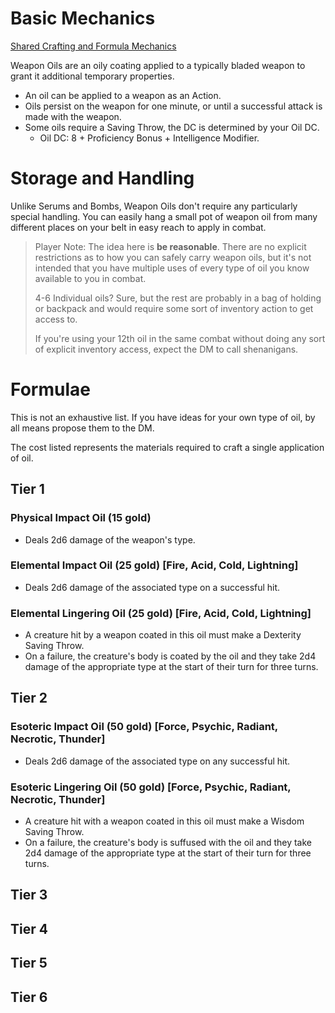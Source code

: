 ﻿# Basic Mechanics
[Shared Crafting and Formula Mechanics](consumable_shared_mechanics.md)

Weapon Oils are an oily coating applied to a typically bladed weapon to grant it additional temporary properties.
* An oil can be applied to a weapon as an Action.
* Oils persist on the weapon for one minute, or until a successful attack is made with the weapon.
* Some oils require a Saving Throw, the DC is determined by your Oil DC.
	* Oil DC: 8 + Proficiency Bonus + Intelligence Modifier.

# Storage and Handling
Unlike Serums and Bombs, Weapon Oils don't require any particularly special handling. You can easily hang a small pot of weapon oil from many different places on your belt in easy reach to apply in combat.

> Player Note: The idea here is **be reasonable**. There are no explicit restrictions as to how you can safely carry weapon oils, but it's not intended that you have multiple uses of every type of oil you know available to you in combat.
>
> 4-6 Individual oils? Sure, but the rest are probably in a bag of holding or backpack and would require some sort of inventory action to get access to.
>
> If you're using your 12th oil in the same combat without doing any sort of explicit inventory access, expect the DM to call shenanigans.

# Formulae
This is not an exhaustive list. If you have ideas for your own type of oil, by all means propose them to the DM.

The cost listed represents the materials required to craft a single application of oil.
## Tier 1
### Physical Impact Oil (15 gold)
* Deals 2d6 damage of the weapon's type.
### Elemental Impact Oil (25 gold) [Fire, Acid, Cold, Lightning]
* Deals 2d6 damage of the associated type on a successful hit.
### Elemental Lingering Oil (25 gold) [Fire, Acid, Cold, Lightning]
* A creature hit by a weapon coated in this oil must make a Dexterity Saving Throw. 
* On a failure, the creature's body is coated by the oil and they take 2d4 damage of the appropriate type at the start of their turn for three turns.

## Tier 2
### Esoteric Impact Oil (50 gold) [Force, Psychic, Radiant, Necrotic, Thunder]
* Deals 2d6 damage of the associated type on any successful hit.
### Esoteric Lingering Oil (50 gold) [Force, Psychic, Radiant, Necrotic, Thunder]
* A creature hit with a weapon coated in this oil must make a Wisdom Saving Throw.
* On a failure, the creature's body is suffused with the oil and they take 2d4 damage of the appropriate type at the start of their turn for three turns.

## Tier 3

## Tier 4

## Tier 5

## Tier 6
